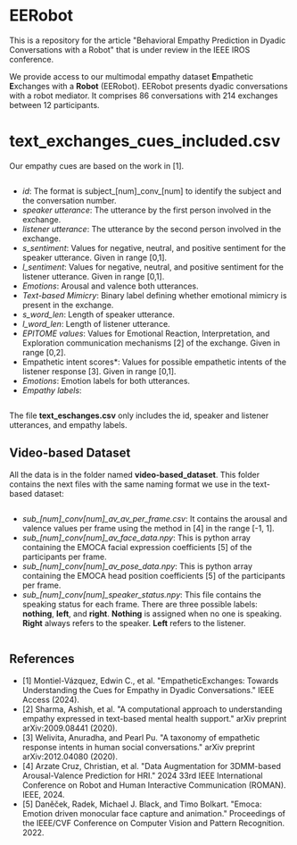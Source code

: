 # EERobot

This is a repository for the article "Behavioral Empathy Prediction in Dyadic Conversations with a Robot" that is under review in the IEEE IROS conference.

We provide access to our multimodal empathy dataset **E**mpathetic **E**xchanges with a **Robot** (EERobot). EERobot presents dyadic conversations with a robot mediator. It comprises 86 conversations with 214 exchanges between 12 participants.

# text_exchanges_cues_included.csv

Our empathy cues are based on the work in [1].

<div style="max-width: 100%; overflow-x: auto;">

- *id*: The format is subject\_[num]_conv\_[num] to identify the subject and the conversation number.
- *speaker utterance*: The utterance by the first person involved in the exchange.
- *listener utterance*: The utterance by the second person involved in the exchange.
- *s_sentiment*: Values for negative, neutral, and positive sentiment for the speaker utterance. Given in range [0,1].
- *l_sentiment*: Values for negative, neutral, and positive sentiment for the listener utterance. Given in range [0,1].
- *Emotions*: Arousal and valence both utterances.
- *Text-based Mimicry*: Binary label defining whether emotional mimicry is present in the exchange.
- *s_word_len*: Length of speaker utterance.
- *l_word_len*: Length of listener utterance.
- *EPITOME values*: Values for Emotional Reaction, Interpretation, and Exploration communication mechanisms [2] of the exchange. Given in range [0,2].
- Empathetic intent scores*: Values for possible empathetic intents of the listener response [3]. Given in range [0,1].
- *Emotions*: Emotion labels for both utterances.
- *Empathy labels*: 
</div>

The file **text_eschanges.csv** only includes the id, speaker and listener utterances, and empathy labels.


## Video-based Dataset
All the data is in the folder named **video-based_dataset**. This folder contains the next files with the same naming format we use in the text-based dataset:

<div style="max-width: 100%; overflow-x: auto;">

- *sub\_[num]_conv[num]_av_av_per_frame.csv*: It contains the arousal and valence values per frame using the method in [4] in the range [-1, 1].
- *sub\_[num]_conv[num]_av_face_data.npy*: This is python array containing the EMOCA facial expression coefficients [5] of the participants per frame.
- *sub\_[num]_conv[num]_av_pose_data.npy*: This is python array containing the EMOCA head position coefficients [5] of the participants per frame.
- *sub\_[num]_conv[num]_speaker_status.npy*: This file contains the speaking status for each frame. There are three possible labels: **nothing**, **left**, and **right**. **Nothing** is assigned when no one is speaking. **Right** always refers to the speaker. **Left** refers to the listener.

</div>


## References

- [1] Montiel-Vázquez, Edwin C., et al. "EmpatheticExchanges: Towards Understanding the Cues for Empathy in Dyadic Conversations." IEEE Access (2024).
- [2] Sharma, Ashish, et al. "A computational approach to understanding empathy expressed in text-based mental health support." arXiv preprint arXiv:2009.08441 (2020).
- [3] Welivita, Anuradha, and Pearl Pu. "A taxonomy of empathetic response intents in human social conversations." arXiv preprint arXiv:2012.04080 (2020).
- [4] Arzate Cruz, Christian, et al. "Data Augmentation for 3DMM-based Arousal-Valence Prediction for HRI." 2024 33rd IEEE International Conference on Robot and Human Interactive Communication (ROMAN). IEEE, 2024.
- [5] Daněček, Radek, Michael J. Black, and Timo Bolkart. "Emoca: Emotion driven monocular face capture and animation." Proceedings of the IEEE/CVF Conference on Computer Vision and Pattern Recognition. 2022.
